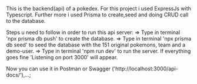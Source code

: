This is the backend(api) of a pokedex.
For this project i used ExpressJs with Typescript.
Further more i used Prisma to create,seed and doing CRUD call to the database.


Steps u need to follow in order to run this api server:
=> Type in terminal 'npx prisma db push' to create the database.
=> Type in terminal 'npx prisma db seed' to seed the database with the 151 original pokemons, team and a demo-user.
=> Type in terminal 'npm run dev' to run the server. If everything goes fine 'Listening on port 3000' will appear.

Now you can use it in Postman or Swagger ('http://localhost:3000/api-docs/'),...;

